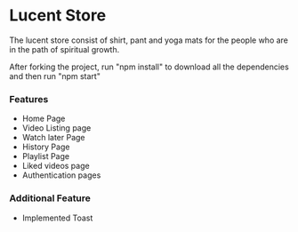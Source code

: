 # Lucent Store

The lucent store consist of shirt, pant and yoga mats for the people who are in the path of spiritual growth.

After forking the project, run "npm install" to download all the dependencies and then run "npm start"

 ### Features

- Home Page
- Video Listing page 
- Watch later Page 
- History Page 
- Playlist Page
- Liked videos page
- Authentication pages

### Additional Feature

- Implemented Toast
